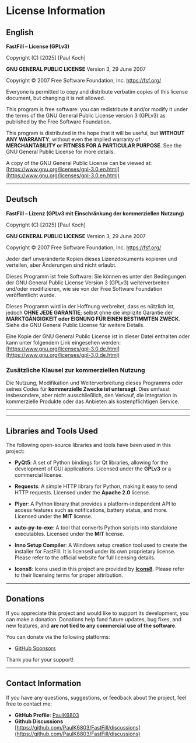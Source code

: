 # License Information

## **English**

**FastFill – License (GPLv3)**

Copyright (C) [2025] [Paul Koch]

**GNU GENERAL PUBLIC LICENSE** Version 3, 29 June 2007

Copyright © 2007 Free Software Foundation, Inc. <https://fsf.org/>

Everyone is permitted to copy and distribute verbatim copies of this license document, but changing it is not allowed.

This program is free software: you can redistribute it and/or modify it under the terms of the GNU General Public License version 3 (GPLv3) as published by the Free Software Foundation.

This program is distributed in the hope that it will be useful, but **WITHOUT ANY WARRANTY**; without even the implied warranty of **MERCHANTABILITY or FITNESS FOR A PARTICULAR PURPOSE**. See the GNU General Public License for more details.

A copy of the GNU General Public License can be viewed at:  
[https://www.gnu.org/licenses/gpl-3.0.en.html](https://www.gnu.org/licenses/gpl-3.0.en.html)

---

## **Deutsch**

**FastFill – Lizenz (GPLv3 mit Einschränkung der kommerziellen Nutzung)**

Copyright (C) [2025] [Paul Koch]

**GNU GENERAL PUBLIC LICENSE** Version 3, 29 June 2007

Copyright © 2007 Free Software Foundation, Inc. <https://fsf.org/>

Jeder darf unveränderte Kopien dieses Lizenzdokuments kopieren und verteilen, aber Änderungen sind nicht erlaubt.

Dieses Programm ist freie Software: Sie können es unter den Bedingungen der GNU General Public License Version 3 (GPLv3) weiterverbreiten und/oder modifizieren, wie sie von der Free Software Foundation veröffentlicht wurde.

Dieses Programm wird in der Hoffnung verbreitet, dass es nützlich ist, jedoch **OHNE JEDE GARANTIE**; selbst ohne die implizite Garantie der **MARKTGÄNGIGKEIT oder EIGNUNG FÜR EINEN BESTIMMTEN ZWECK**. Siehe die GNU General Public License für weitere Details.

Eine Kopie der GNU General Public License ist in dieser Datei enthalten oder kann unter folgendem Link eingesehen werden:  
[https://www.gnu.org/licenses/gpl-3.0.de.html](https://www.gnu.org/licenses/gpl-3.0.de.html)

### **Zusätzliche Klausel zur kommerziellen Nutzung**
Die Nutzung, Modifikation und Weiterverbreitung dieses Programms oder seines Codes für **kommerzielle Zwecke ist untersagt**. Dies umfasst insbesondere, aber nicht ausschließlich, den Verkauf, die Integration in kommerzielle Produkte oder das Anbieten als kostenpflichtigen Service.


---
---


## Libraries and Tools Used

The following open-source libraries and tools have been used in this project:

- **PyQt5**: A set of Python bindings for Qt libraries, allowing for the development of GUI applications. Licensed under the **GPLv3** or a commercial license.
  
- **Requests**: A simple HTTP library for Python, making it easy to send HTTP requests. Licensed under the **Apache 2.0** license.
  
- **Plyer**: A Python library that provides a platform-independent API to access features such as notifications, battery status, and more. Licensed under the **MIT** license.
  
- **auto-py-to-exe**: A tool that converts Python scripts into standalone executables. Licensed under the **MIT** license.
  
- **Inno Setup Compiler**: A Windows setup creation tool used to create the installer for FastFill. It is licensed under its own proprietary license. Please refer to the official website for full licensing details.

- **Icons8**: Icons used in this project are provided by **[Icons8](https://icons8.com/)**. Please refer to their licensing terms for proper attribution.

---

## Donations

If you appreciate this project and would like to support its development, you can make a donation. Donations help fund future updates, bug fixes, and new features, and **are not tied to any commercial use of the software**.

You can donate via the following platforms:

- [GitHub Sponsors](https://github.com/sponsors/PaulK6803)

Thank you for your support!

---

## Contact Information

If you have any questions, suggestions, or feedback about the project, feel free to contact me:

- **GitHub Profile**: [PaulK6803](https://github.com/PaulK6803)
- **Github Discussions** [https://github.com/PaulK6803/FastFill/discussions](https://github.com/PaulK6803/FastFill/discussions)






